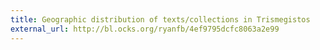 ```yaml
---
title: Geographic distribution of texts/collections in Trismegistos
external_url: http://bl.ocks.org/ryanfb/4ef9795dcfc8063a2e99
---
```

